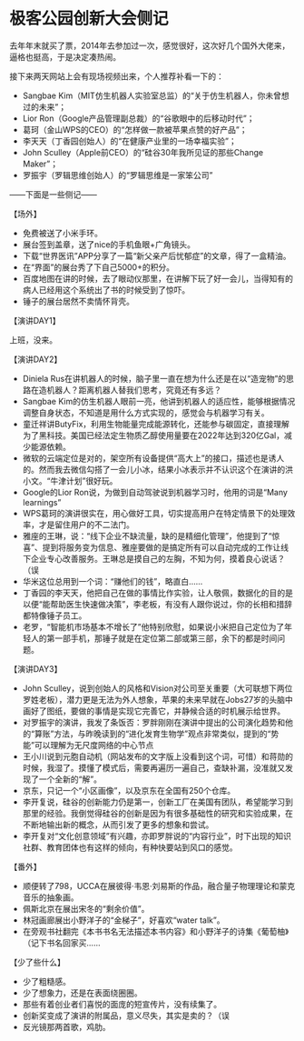 # 极客公园创新大会侧记

去年年末就买了票，2014年去参加过一次，感觉很好，这次好几个国外大佬来，逼格也挺高，于是决定凑热闹。

接下来两天网站上会有现场视频出来，个人推荐补看一下的：
- Sangbae Kim（MIT仿生机器人实验室总监）的“关于仿生机器人，你未曾想过的未来”；
- Lior Ron（Google产品管理副总裁）的“谷歌眼中的后移动时代”；
- 葛珂（金山WPS的CEO）的“怎样做一款被苹果点赞的好产品”；
- 李天天（丁香园创始人）的“在健康产业里的一场幸福实验”；
- John Sculley（Apple前CEO）的“硅谷30年我所见证的那些Change Maker”；
- 罗振宇（罗辑思维创始人）的“罗辑思维是一家笨公司”

——下面是一些侧记——

【场外】

- 免费被送了小米手环。
- 展台签到盖章，送了nice的手机鱼眼+广角镜头。
- 下载“世界医讯”APP分享了一篇“新父亲产后忧郁症”的文章，得了一盒精油。
- 在“界面”的展台秀了下自己5000+的积分。
- 百度地图在讲的时候，去了眼动仪那里，在讲解下玩了好一会儿，当得知有的病人已经用这个系统出了书的时候受到了惊吓。
- 锤子的展台居然不卖情怀背壳。

【演讲DAY1】

上班，没来。

【演讲DAY2】

- Diniela Rus在讲机器人的时候，脑子里一直在想为什么还是在以“造宠物”的思路在造机器人？距离机器人替我们思考，究竟还有多远？
- Sangbae Kim的仿生机器人眼前一亮，他讲到机器人的适应性，能够根据情况调整自身状态，不知道是用什么方式实现的，感觉会与机器学习有关。
- 童迁祥讲ButyFix，利用生物能量完成能源转化，还能参与碳固定，直接理解为了黑科技。美国已经法定生物质乙醇使用量要在2022年达到320亿Gal，减少能源依赖。
- 微软的云端定位是对的，架空所有设备提供“高大上”的接口，描述也是诱人的。然而我去微信勾搭了一会儿小冰，结果小冰表示并不认识这个在演讲的洪小文。“牛津计划”很好玩。
- Google的Lior Ron说，为做到自动驾驶说到机器学习时，他用的词是“Many learnings”
- WPS葛珂的演讲很实在，用心做好工具，切实提高用户在特定情景下的处理效率，才是留住用户的不二法门。
- 雅座的王琳，说：“线下企业不缺流量，缺的是精细化管理”，他提到了“惊喜”、提到将服务变为信息、雅座要做的是搞定所有可以自动完成的工作让线下企业专心改善服务。王琳总是摸自己的左胸，不知为何，摸着良心说话？（误
- 华米这位总用到一个词：“赚他们的钱”，略直白……
- 丁香园的李天天，他把自己在做的事情比作实验，让人敬佩，数据化的目的是以便“能帮助医生快速做决策”，李老板，有没有人跟你说过，你的长相和措辞都特像锤子员工。
- 老罗，“智能机市场基本不增长了”他特别欣慰，如果说小米把自己定位为了年轻人的第一部手机，那锤子就是在定位第二部或第三部，余下的都是时间问题。

【演讲DAY3】

- John Sculley，说到创始人的风格和Vision对公司至关重要（大可联想下两位罗姓老板），潜力更是无法为外人想象，苹果的未来早就在Jobs27岁的头脑中画好了图纸，要做的事情是实现它完善它，并静候合适的时机展示给世界。
- 对罗振宇的演讲，我发了条饭否：罗胖刚刚在演讲中提出的公司演化趋势和他的“算账”方法，与昨晚读到的“进化发育生物学”观点非常类似，提到的“势能”可以理解为无尺度网络的中心节点
- 王小川说到元胞自动机（网站发布的文字版上没看到这个词，可惜）和蒋勋的时候，我湿了。摸懂了模式后，需要再遍历一遍自己，查缺补漏，没准就又发现了一个全新的“解”。
- 京东，只记一个“小区画像”，以及京东在全国有250个仓库。
- 李开复说，硅谷的创新能力仍是第一，创新工厂在美国有团队，希望能学习到那里的经验。我倒觉得硅谷的创新是因为有很多基础性的研究和实验成果，在不断地输出新的概念，从而引发了更多的想象和尝试。
- 李开复对“文化创意领域”有兴趣，亦即罗胖说的“内容行业”，时下出现的知识社群、教育团体也有这样的倾向，有种快要站到风口的感觉。

【番外】

- 顺便转了798，UCCA在展彼得·韦恩·刘易斯的作品，融合量子物理理论和蒙克音乐的抽象画。
- 佩斯北京在展出宋冬的“剩余价值”。
- 林冠画廊展出小野洋子的“金梯子”，好喜欢“water talk”。
- 在旁观书社翻完《本书书名无法描述本书内容》和小野洋子的诗集《葡萄柚》（记下书名回家买……

【少了些什么】

- 少了粗糙感。
- 少了想象力，还是在表面绕圈圈。
- 那些有着创业者们喜悦的面庞的短宣传片，没有续集了。
- 创新奖变成了演讲的附属品，意义尽失，其实是卖的？（误
- 反光镜那两首歌，鸡肋。
